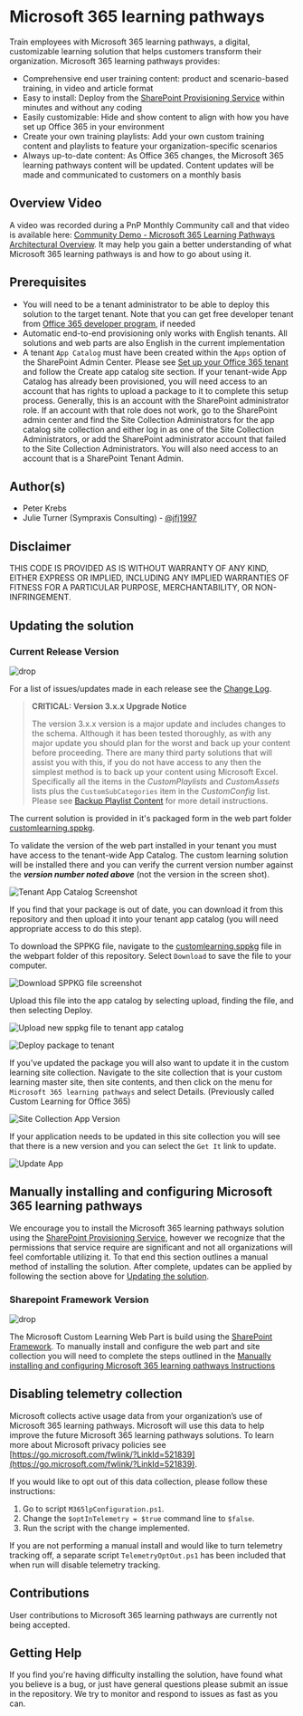 # Microsoft 365 learning pathways

Train employees with Microsoft 365 learning pathways, a digital, customizable learning solution that helps customers transform their organization. Microsoft 365 learning pathways provides:

- Comprehensive end user training content: product and scenario-based training, in video and article format
- Easy to install: Deploy from the [SharePoint Provisioning Service](https://provisioning.sharepointpnp.com) within minutes and without any coding
- Easily customizable: Hide and show content to align with how you have set up Office 365 in your environment
- Create your own training playlists: Add your own custom training content and playlists to feature your organization-specific scenarios
- Always up-to-date content: As Office 365 changes, the Microsoft 365 learning pathways content will be updated. Content updates will be made and communicated to customers on a monthly basis

## Overview Video

A video was recorded during a PnP Monthly Community call and that video is available here: [Community Demo - Microsoft 365 Learning Pathways Architectural Overview](https://www.youtube.com/watch?v=S-QFDNRZkGE&feature=youtu.be). It may help you gain a better understanding of what Microsoft 365 learning pathways is and how to go about using it.

## Prerequisites

- You will need to be a tenant administrator to be able to deploy this solution to the target tenant.
Note that you can get free developer tenant from [Office 365 developer program](https://developer.microsoft.com/en-us/office/dev-program), if needed
- Automatic end-to-end provisioning only works with English tenants. All solutions and web parts are also English in the current implementation
- A tenant `App Catalog` must have been created within the `Apps` option of the SharePoint Admin Center. Please see [Set up your Office 365 tenant](https://docs.microsoft.com/en-us/sharepoint/dev/spfx/set-up-your-developer-tenant#create-app-catalog-site) and follow the Create app catalog site section. If your tenant-wide App Catalog has already been provisioned, you will need access to an account that has rights to upload a package to it to complete this setup process. Generally, this is an account with the SharePoint administrator role. If an account with that role does not work, go to the SharePoint admin center and find the Site Collection Administrators for the app catalog site collection and either log in as one of the Site Collection Administrators, or add the SharePoint administrator account that failed to the Site Collection Administrators. You will also need access to an account that is a SharePoint Tenant Admin.

## Author(s)

- Peter Krebs
- Julie Turner (Sympraxis Consulting) - [@jfj1997](https://twitter.com/jfj1997)

## Disclaimer

THIS CODE IS PROVIDED AS IS WITHOUT WARRANTY OF ANY KIND, EITHER EXPRESS OR IMPLIED, INCLUDING ANY IMPLIED WARRANTIES OF FITNESS FOR A PARTICULAR PURPOSE, MERCHANTABILITY, OR NON-INFRINGEMENT.

## Updating the solution

### Current Release Version

![drop](https://img.shields.io/badge/drop-3.0.1-green.svg)

For a list of issues/updates made in each release see the [Change Log](./webpart/ChangeLog.md).

>**CRITICAL: Version 3.x.x Upgrade Notice**
>
>The version 3.x.x version is a major update and includes changes to the schema. Although it has been tested thoroughly, as with any major update you should plan for the worst and back up your content before proceeding. There are many third party solutions that will assist you with this, if you do not have access to any then the simplest method is to back up your content using Microsoft Excel. Specifically all the items in the _CustomPlaylists_ and _CustomAssets_ lists plus the `CustomSubCategories` item in the _CustomConfig_ list. Please see [Backup Playlist Content](./webpart/BackupInstructions.md) for more detail instructions.

The current solution is provided in it's packaged form in the web part folder [customlearning.sppkg](./webpart/customlearning.sppkg).

To validate the version of the web part installed in your tenant you must have access to the tenant-wide App Catalog. The custom learning solution will be installed there and you can verify the current version number against the **_version number noted above_** (not the version in the screen shot).

![Tenant App Catalog Screenshot](./images/TenantAppCatalog.png)

If you find that your package is out of date, you can download it from this repository and then upload it into your tenant app catalog (you will need appropriate access to do this step).

To download the SPPKG file, navigate to the [customlearning.sppkg](https://github.com/pnp/custom-learning-office-365/blob/master/webpart/customlearning.sppkg) file in the webpart folder of this repository. Select `Download` to save the file to your computer.

![Download SPPKG file screenshot](./images/DownloadSPPKG.png)

Upload this file into the app catalog by selecting upload, finding the file, and then selecting Deploy.

![Upload new sppkg file to tenant app catalog](./images/UploadPackage.png)

![Deploy package to tenant](./images/DeployM365LP.png)

If you've updated the package you will also want to update it in the custom learning site collection. Navigate to the site collection that is your custom learning master site, then site contents, and then click on the menu for `Microsoft 365 learning pathways` and select Details. (Previously called Custom Learning for Office 365)

![Site Collection App Version](./images/SiteCollectionAppVersion.png)

If your application needs to be updated in this site collection you will see that there is a new version and you can select the `Get It` link to update.

![Update App](./images/UpdateApp.png)

## Manually installing and configuring Microsoft 365 learning pathways

We encourage you to install the Microsoft 365 learning pathways solution using the [SharePoint Provisioning Service](https://provisioning.sharepointpnp.com/), however we recognize that the permissions that service require are significant and not all organizations will feel comfortable utilizing it. To that end this section outlines a manual method of installing the solution. After complete, updates can be applied by following the section above for [Updating the solution](#Updating-the-solution).

### Sharepoint Framework Version

![drop](https://img.shields.io/badge/drop-1.9.1-green.svg)

The Microsoft Custom Learning Web Part is build using the [SharePoint Framework](https://docs.microsoft.com/en-us/sharepoint/dev/spfx/sharepoint-framework-overview). To manually install and configure the web part and site collection you will need to complete the steps outlined in the [Manually installing and configuring Microsoft 365 learning pathways Instructions](./webpart/README.md)

## Disabling telemetry collection

Microsoft collects active usage data from your organization’s use of Microsoft 365 learning pathways. Microsoft will use this data to help improve the future Microsoft 365 learning pathways solutions. To learn more about Microsoft privacy policies see [https://go.microsoft.com/fwlink/?LinkId=521839](https://go.microsoft.com/fwlink/?LinkId=521839).

If you would like to opt out of this data collection, please follow these instructions:

1. Go to script `M365lpConfiguration.ps1`.
1. Change the `$optInTelemetry = $true` command line to `$false`.
1. Run the script with the change implemented.

If you are not performing a manual install and would like to turn telemetry tracking off, a separate script `TelemetryOptOut.ps1` has been included that when run will disable telemetry tracking.

## Contributions

User contributions to Microsoft 365 learning pathways are currently not being accepted.  

## Getting Help

If you find you're having difficulty installing the solution, have found what you believe is a bug, or just have general questions please submit an issue in the repository. We try to monitor and respond to issues as fast as you can.
